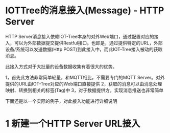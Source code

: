 IOTTree的消息接入(Message) - HTTP Server
==

HTTP Server消息接入依赖IOT-Tree本身的对外Web端口，通过配置对应的接入，可以为外部数据提交提供Restful接口。也即是，通过提供特定的URL，外部设备/系统可以发送数据(Http POST)到此接入中，而此IOT-Tree接入被动的获取消息。

此接入方式对于大批量的设备数据收集有着很大的优势。

1，首先此方法非常简单轻量，和MQTT相比，不需要专门的MQTT Server。对外提供的URL由IOT-Tree对应的Web端口直接提供
2，获取的消息可以由消息处理映射、转换到相关的标签(Tag)中
3，对于数据提供方，实现消息推送也非常简单

下面还是以一个实际的例子，对此接入功能进行详细说明

# 1 新建一个HTTP Server URL接入



